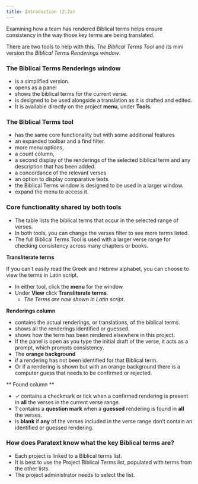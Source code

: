 ```yaml
---
title: Introduction (2.2a)
---
```

Examining how a team has rendered Biblical terms helps ensure consistency in the way those key terms are being translated.

There are two tools to help with this. *The Biblical Terms Tool* and its mini version the *Biblical Terms Renderings window*.

### The Biblical Terms Renderings window

-  is a simplified version.
-  opens as a panel
-  shows the biblical terms for the current verse.
-  is designed to be used alongside a translation as it is drafted and edited.
-  It is available directly on the project **menu**, under **Tools**.

### The Biblical Terms tool

-  has the same core functionality but with some additional features
-  an expanded toolbar and a find filter.
-  more menu options,
-  a count column,
-  a second display of the renderings of the selected biblical term and any description that has been added.
-  a concordance of the relevant verses
-  an option to display comparative texts.
-  the Biblical Terms window is designed to be used in a larger window.
-  expand the menu to access it.

### Core functionality shared by both tools

-  The table lists the biblical terms that occur in the selected range of verses.
-  In both tools, you can change the verses filter to see more terms listed.
-  The full Biblical Terms Tool is used with a larger verse range for checking consistency across many chapters or books.

**Transliterate terms**

If you can’t easily read the Greek and Hebrew alphabet, you can choose to view the terms in Latin script.

-  In either tool, click the **menu** for the window.
-  Under **View** click **Transliterate terms**.
    -  *The Terms are now shown in Latin script*.

**Renderings column**

-  contains the actual renderings, or translations, of the biblical terms.
-  shows all the renderings identified or guessed.
-  shows how the term has been rendered elsewhere in this project.
-  If the panel is open as you type the initial draft of the verse, it acts as a prompt, which prompts consistency.
-  The **orange background**
-  if a rendering has not been identified for that Biblical term.
-  Or if a rendering is shown but with an orange background there is a computer guess that needs to be confirmed or rejected.

** Found column **

-  ✓ contains a checkmark or tick when a confirmed rendering is present in **all** the verses in the current verse range.
-  ? contains a **question mark** when a **guessed** rendering is found in **all** the verses.
-  is **blank** if **any** of the verses included in the verse range don’t contain an identified or guessed rendering.

### How does Paratext know what the key Biblical terms are?

-  Each project is linked to a Biblical terms list.
-  It is best to use the Project Biblical Terms list, populated with terms from the other lists.
-  The project administrator needs to select the list.

